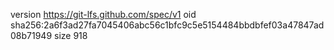 version https://git-lfs.github.com/spec/v1
oid sha256:2a6f3ad27fa7045406abc56c1bfc9c5e5154484bbdbfef03a47847ad08b71949
size 918
